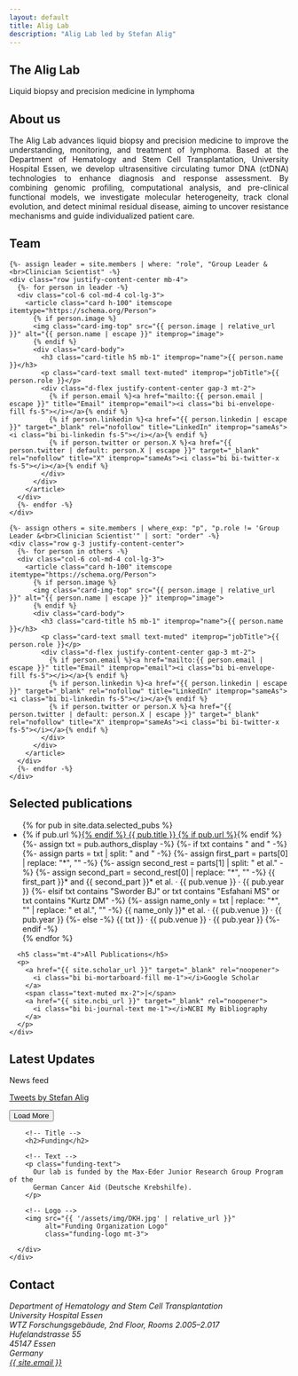 ```yaml
---
layout: default
title: Alig Lab
description: "Alig Lab led by Stefan Alig"
---
```


<section class="hero">
  <div class="hero-inner">
    <h1>The Alig Lab</h1>
    <p>Liquid biopsy and precision medicine in lymphoma</p>
  </div>
</section>

<section id="about" class="py-5">
  <div class="container">
    <div class="row justify-content-center">
      <div class="col-lg-9">
        <h2 class="text-center">About us</h2>
        <p class="mt-4" style="text-align: justify;">
          The Alig Lab advances liquid biopsy and precision medicine to improve the understanding, monitoring, and treatment of lymphoma. Based at the Department of Hematology and Stem Cell Transplantation, University Hospital Essen, we develop ultrasensitive circulating tumor DNA (ctDNA) technologies to enhance diagnosis and response assessment. By combining genomic profiling, computational analysis, and pre-clinical functional models, we investigate molecular heterogeneity, track clonal evolution, and detect minimal residual disease, aiming to uncover resistance mechanisms and guide individualized patient care.
        </p>
      </div>
    </div>
  </div>
</section>

<section id="team" class="py-5 bg-body">
  <div class="container text-center">
    <h2>Team</h2>

    {%- assign leader = site.members | where: "role", "Group Leader &<br>Clinician Scientist" -%}
    <div class="row justify-content-center mb-4">
      {%- for person in leader -%}
      <div class="col-6 col-md-4 col-lg-3">
        <article class="card h-100" itemscope itemtype="https://schema.org/Person">
          {% if person.image %}
          <img class="card-img-top" src="{{ person.image | relative_url }}" alt="{{ person.name | escape }}" itemprop="image">
          {% endif %}
          <div class="card-body">
            <h3 class="card-title h5 mb-1" itemprop="name">{{ person.name }}</h3>
            <p class="card-text small text-muted" itemprop="jobTitle">{{ person.role }}</p>
            <div class="d-flex justify-content-center gap-3 mt-2">
              {% if person.email %}<a href="mailto:{{ person.email | escape }}" title="Email" itemprop="email"><i class="bi bi-envelope-fill fs-5"></i></a>{% endif %}
              {% if person.linkedin %}<a href="{{ person.linkedin | escape }}" target="_blank" rel="nofollow" title="LinkedIn" itemprop="sameAs"><i class="bi bi-linkedin fs-5"></i></a>{% endif %}
              {% if person.twitter or person.X %}<a href="{{ person.twitter | default: person.X | escape }}" target="_blank" rel="nofollow" title="X" itemprop="sameAs"><i class="bi bi-twitter-x fs-5"></i></a>{% endif %}
            </div>
          </div>
        </article>
      </div>
      {%- endfor -%}
    </div>

    {%- assign others = site.members | where_exp: "p", "p.role != 'Group Leader &<br>Clinician Scientist'" | sort: "order" -%}
    <div class="row g-3 justify-content-center">
      {%- for person in others -%}
      <div class="col-6 col-md-4 col-lg-3">
        <article class="card h-100" itemscope itemtype="https://schema.org/Person">
          {% if person.image %}
          <img class="card-img-top" src="{{ person.image | relative_url }}" alt="{{ person.name | escape }}" itemprop="image">
          {% endif %}
          <div class="card-body">
            <h3 class="card-title h5 mb-1" itemprop="name">{{ person.name }}</h3>
            <p class="card-text small text-muted" itemprop="jobTitle">{{ person.role }}</p>
            <div class="d-flex justify-content-center gap-3 mt-2">
              {% if person.email %}<a href="mailto:{{ person.email | escape }}" title="Email" itemprop="email"><i class="bi bi-envelope-fill fs-5"></i></a>{% endif %}
              {% if person.linkedin %}<a href="{{ person.linkedin | escape }}" target="_blank" rel="nofollow" title="LinkedIn" itemprop="sameAs"><i class="bi bi-linkedin fs-5"></i></a>{% endif %}
              {% if person.twitter or person.X %}<a href="{{ person.twitter | default: person.X | escape }}" target="_blank" rel="nofollow" title="X" itemprop="sameAs"><i class="bi bi-twitter-x fs-5"></i></a>{% endif %}
            </div>
          </div>
        </article>
      </div>
      {%- endfor -%}
    </div>
  </div>
</section>


<section id="publications" class="py-5">
  <div class="container">
    <div class="row justify-content-start">
      <div class="col-lg-9 offset-lg-1">
        <h2>Selected publications</h2>
        <ul class="list-unstyled">
          {% for pub in site.data.selected_pubs %}
          <li class="mb-3">
            {% if pub.url %}<a href="{{ pub.url }}" target="_blank" rel="noopener">{% endif %}
              {{ pub.title }}
            {% if pub.url %}</a>{% endif %}
            <div class="small text-muted">
              {%- assign txt = pub.authors_display -%}
              {%- if txt contains " and " -%}
                {%- assign parts = txt | split: " and " -%}
                {%- assign first_part = parts[0] | replace: "*", "" -%}
                {%- assign second_rest = parts[1] | split: " et al." -%}
                {%- assign second_part = second_rest[0] | replace: "*", "" -%}
                {{ first_part }}* and {{ second_part }}* et al. · {{ pub.venue }} · {{ pub.year }}
              {%- elsif txt contains "Sworder BJ" or txt contains "Esfahani MS" or txt contains "Kurtz DM" -%}
                {%- assign name_only = txt | replace: "*", "" | replace: " et al.", "" -%}
                {{ name_only }}* et al. · {{ pub.venue }} · {{ pub.year }}
              {%- else -%}
                {{ txt }} · {{ pub.venue }} · {{ pub.year }}
              {%- endif -%}
            </div>
          </li>
          {% endfor %}
        </ul>

      <h5 class="mt-4">All Publications</h5>
      <p>
        <a href="{{ site.scholar_url }}" target="_blank" rel="noopener">
          <i class="bi bi-mortarboard-fill me-1"></i>Google Scholar
        </a>
        <span class="text-muted mx-2">|</span>
        <a href="{{ site.ncbi_url }}" target="_blank" rel="noopener">
          <i class="bi bi-journal-text me-1"></i>NCBI My Bibliography
        </a>
      </p>
    </div>
  </div>
  </div>
</section>


<section class="news-card">
  <h2 class="news-title">Latest Updates</h2>
  <p class="news-sub">News feed</p>

  <!-- X / Twitter timeline -->
  <div class="timeline-wrap" id="timelineWrap">
    <a class="twitter-timeline"
       href="https://x.com/stefanalig?lang=de"
       data-theme="light"
       data-chrome="noheader nofooter transparent"
       data-tweet-limit="5"
       data-dnt="true">
      Tweets by Stefan Alig
    </a>
  </div>

  <button id="loadMore" class="news-btn" type="button">Load More</button>

  <script async src="https://platform.twitter.com/widgets.js"></script>
  <script>
    // expand/collapse
    const btn = document.getElementById('loadMore');
    const wrap = document.getElementById('timelineWrap');
    let expanded = false;
    btn.onclick = () => {
      expanded = !expanded;
      wrap.style.maxHeight = expanded ? '1200px' : '520px';
      wrap.classList.toggle('fade-out', !expanded);
      btn.textContent = expanded ? 'Collapse' : 'Load More';
    };
  </script>
</section>




<section id="funding" class="py-5">
  <div class="container">
    <div class="row justify-content-start">
      <div class="col-lg-10 offset-lg-1">

        <!-- Title -->
        <h2>Funding</h2>

        <!-- Text -->
        <p class="funding-text">
          Our lab is funded by the Max-Eder Junior Research Group Program of the 
          German Cancer Aid (Deutsche Krebshilfe).
        </p>

        <!-- Logo -->
        <img src="{{ '/assets/img/DKH.jpg' | relative_url }}"
             alt="Funding Organization Logo"
             class="funding-logo mt-3">

      </div>
    </div>
  </div>
</section>










<section id="contact" class="py-5">
  <div class="container">
    <div class="row justify-content-start">
      <div class="col-lg-9 offset-lg-1">
        <h2>Contact</h2>
        <address class="mb-3">
          Department of Hematology and Stem Cell Transplantation<br>
          University Hospital Essen<br>
          WTZ Forschungsgebäude, 2nd Floor, Rooms 2.005–2.017<br>
          Hufelandstrasse 55<br>
          45147 Essen<br>
          Germany<br>
          <a href="mailto:{{ site.email }}">{{ site.email }}</a>
        </address>
      </div>
    </div>
  </div>
</section>

